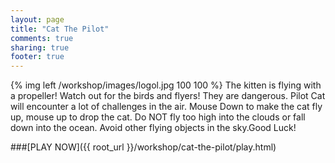 ```yaml
---
layout: page
title: "Cat The Pilot"
comments: true
sharing: true
footer: true
---
```


{% img left /workshop/images/logol.jpg 100 100 %}
The kitten is flying with a propeller! Watch out for the birds and flyers! They are dangerous. Pilot Cat will encounter a lot of challenges in the air. Mouse Down to make the cat fly up, mouse up to drop the cat. Do NOT fly too high into the clouds or fall down into the ocean. Avoid other flying objects in the sky.Good Luck!

###[PLAY NOW]({{ root_url }}/workshop/cat-the-pilot/play.html)
